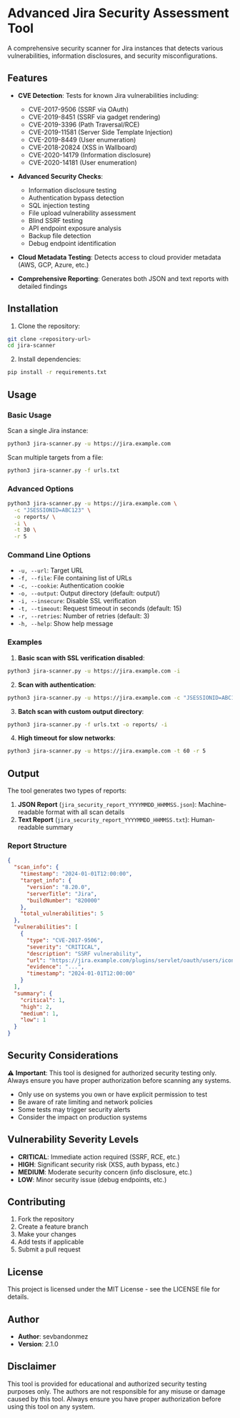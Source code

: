 # Advanced Jira Security Assessment Tool

A comprehensive security scanner for Jira instances that detects various vulnerabilities, information disclosures, and security misconfigurations.

## Features

- **CVE Detection**: Tests for known Jira vulnerabilities including:
  - CVE-2017-9506 (SSRF via OAuth)
  - CVE-2019-8451 (SSRF via gadget rendering)
  - CVE-2019-3396 (Path Traversal/RCE)
  - CVE-2019-11581 (Server Side Template Injection)
  - CVE-2019-8449 (User enumeration)
  - CVE-2018-20824 (XSS in Wallboard)
  - CVE-2020-14179 (Information disclosure)
  - CVE-2020-14181 (User enumeration)

- **Advanced Security Checks**:
  - Information disclosure testing
  - Authentication bypass detection
  - SQL injection testing
  - File upload vulnerability assessment
  - Blind SSRF testing
  - API endpoint exposure analysis
  - Backup file detection
  - Debug endpoint identification

- **Cloud Metadata Testing**: Detects access to cloud provider metadata (AWS, GCP, Azure, etc.)

- **Comprehensive Reporting**: Generates both JSON and text reports with detailed findings

## Installation

1. Clone the repository:
```bash
git clone <repository-url>
cd jira-scanner
```

2. Install dependencies:
```bash
pip install -r requirements.txt
```

## Usage

### Basic Usage

Scan a single Jira instance:
```bash
python3 jira-scanner.py -u https://jira.example.com
```

Scan multiple targets from a file:
```bash
python3 jira-scanner.py -f urls.txt
```

### Advanced Options

```bash
python3 jira-scanner.py -u https://jira.example.com \
  -c "JSESSIONID=ABC123" \
  -o reports/ \
  -i \
  -t 30 \
  -r 5
```

### Command Line Options

- `-u, --url`: Target URL
- `-f, --file`: File containing list of URLs
- `-c, --cookie`: Authentication cookie
- `-o, --output`: Output directory (default: output/)
- `-i, --insecure`: Disable SSL verification
- `-t, --timeout`: Request timeout in seconds (default: 15)
- `-r, --retries`: Number of retries (default: 3)
- `-h, --help`: Show help message

### Examples

1. **Basic scan with SSL verification disabled**:
```bash
python3 jira-scanner.py -u https://jira.example.com -i
```

2. **Scan with authentication**:
```bash
python3 jira-scanner.py -u https://jira.example.com -c "JSESSIONID=ABC123"
```

3. **Batch scan with custom output directory**:
```bash
python3 jira-scanner.py -f urls.txt -o reports/ -i
```

4. **High timeout for slow networks**:
```bash
python3 jira-scanner.py -u https://jira.example.com -t 60 -r 5
```

## Output

The tool generates two types of reports:

1. **JSON Report** (`jira_security_report_YYYYMMDD_HHMMSS.json`): Machine-readable format with all scan details
2. **Text Report** (`jira_security_report_YYYYMMDD_HHMMSS.txt`): Human-readable summary

### Report Structure

```json
{
  "scan_info": {
    "timestamp": "2024-01-01T12:00:00",
    "target_info": {
      "version": "8.20.0",
      "serverTitle": "Jira",
      "buildNumber": "820000"
    },
    "total_vulnerabilities": 5
  },
  "vulnerabilities": [
    {
      "type": "CVE-2017-9506",
      "severity": "CRITICAL",
      "description": "SSRF vulnerability",
      "url": "https://jira.example.com/plugins/servlet/oauth/users/icon-uri",
      "evidence": "...",
      "timestamp": "2024-01-01T12:00:00"
    }
  ],
  "summary": {
    "critical": 1,
    "high": 2,
    "medium": 1,
    "low": 1
  }
}
```

## Security Considerations

⚠️ **Important**: This tool is designed for authorized security testing only. Always ensure you have proper authorization before scanning any systems.

- Only use on systems you own or have explicit permission to test
- Be aware of rate limiting and network policies
- Some tests may trigger security alerts
- Consider the impact on production systems

## Vulnerability Severity Levels

- **CRITICAL**: Immediate action required (SSRF, RCE, etc.)
- **HIGH**: Significant security risk (XSS, auth bypass, etc.)
- **MEDIUM**: Moderate security concern (info disclosure, etc.)
- **LOW**: Minor security issue (debug endpoints, etc.)

## Contributing

1. Fork the repository
2. Create a feature branch
3. Make your changes
4. Add tests if applicable
5. Submit a pull request

## License

This project is licensed under the MIT License - see the LICENSE file for details.

## Author

- **Author**: sevbandonmez
- **Version**: 2.1.0

## Disclaimer

This tool is provided for educational and authorized security testing purposes only. The authors are not responsible for any misuse or damage caused by this tool. Always ensure you have proper authorization before using this tool on any system.
